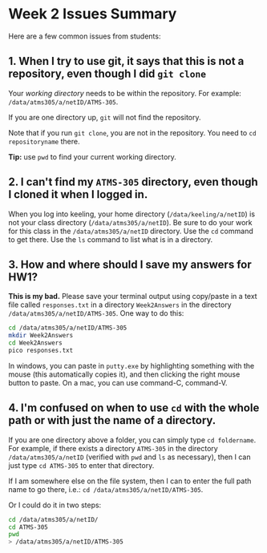 # Week 2 Issues Summary

Here are a few common issues from students:

## 1. When I try to use git, it says that this is not a repository, even though I did `git clone`

Your *working directory* needs to be within the repository. For example: `/data/atms305/a/netID/ATMS-305`.

If you are one directory up, `git` will not find the repository.  

Note that if you run `git clone`, you are not in the repository.  You need to `cd repositoryname` there.

**Tip:** use `pwd` to find your current working directory.

## 2. I can't find my `ATMS-305` directory, even though I cloned it when I logged in.

When you log into keeling, your home directory (`/data/keeling/a/netID`) is not your class directory (`/data/atms305/a/netID`).  Be sure to do your work for this class in the `/data/atms305/a/netID` directory.  Use the `cd` command to get there.  Use the `ls` command to list what is in a directory.

## 3. How and where should I save my answers for HW1?

**This is my bad.**  Please save your terminal output using copy/paste in a text file called `responses.txt` in a directory `Week2Answers` in the directory `/data/atms305/a/netID/ATMS-305`. One way to do this:
```bash
cd /data/atms305/a/netID/ATMS-305
mkdir Week2Answers
cd Week2Answers
pico responses.txt
```
In windows, you can paste in `putty.exe` by highlighting something with the mouse (this automatically copies it), and then clicking the right mouse button to paste.
On a mac, you can use command-C, command-V.

## 4. I'm confused on when to use `cd` with the whole path or with just the name of a directory.

If you are one directory above a folder, you can simply type `cd foldername`.  For example, if there exists a directory `ATMS-305` in the directory `/data/atms305/a/netID` (verified with `pwd` and `ls` as necessary), then I can just type `cd ATMS-305` to enter that directory.  

If I am somewhere else on the file system, then I can to enter the full path name to go there, i.e.: `cd /data/atms305/a/netID/ATMS-305`.

Or I could do it in two steps:
```sh
cd /data/atms305/a/netID/
cd ATMS-305
pwd
> /data/atms305/a/netID/ATMS-305
```
